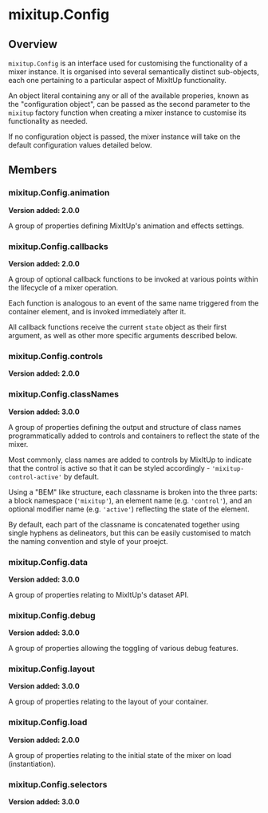 # mixitup.Config

## Overview

`mixitup.Config` is an interface used for customising the functionality of a
mixer instance. It is organised into several semantically distinct sub-objects,
each one pertaining to a particular aspect of MixItUp functionality.

An object literal containing any or all of the available properies,
known as the "configuration object", can be passed as the second parameter to
the `mixitup` factory function when creating a mixer instance to customise its
functionality as needed.

If no configuration object is passed, the mixer instance will take on the default
configuration values detailed below.


## Members

### <a id="mixitup.Config.animation">mixitup.Config.animation</a>

**Version added: 2.0.0**



A group of properties defining MixItUp's animation and effects settings.




### <a id="mixitup.Config.callbacks">mixitup.Config.callbacks</a>

**Version added: 2.0.0**



A group of optional callback functions to be invoked at various
points within the lifecycle of a mixer operation.

Each function is analogous to an event of the same name triggered from the
container element, and is invoked immediately after it.

All callback functions receive the current `state` object as their first
argument, as well as other more specific arguments described below.




### <a id="mixitup.Config.controls">mixitup.Config.controls</a>

**Version added: 2.0.0**








### <a id="mixitup.Config.classNames">mixitup.Config.classNames</a>

**Version added: 3.0.0**



A group of properties defining the output and structure of class names programmatically
added to controls and containers to reflect the state of the mixer.

Most commonly, class names are added to controls by MixItUp to indicate that
the control is active so that it can be styled accordingly - `'mixitup-control-active'` by default.

Using a "BEM" like structure, each classname is broken into the three parts:
a block namespace (`'mixitup'`), an element name (e.g. `'control'`), and an optional modifier
name (e.g. `'active'`) reflecting the state of the element.

By default, each part of the classname is concatenated together using single hyphens as
delineators, but this can be easily customised to match the naming convention and style of
your proejct.




### <a id="mixitup.Config.data">mixitup.Config.data</a>

**Version added: 3.0.0**



A group of properties relating to MixItUp's dataset API.




### <a id="mixitup.Config.debug">mixitup.Config.debug</a>

**Version added: 3.0.0**



A group of properties allowing the toggling of various debug features.




### <a id="mixitup.Config.layout">mixitup.Config.layout</a>

**Version added: 3.0.0**



A group of properties relating to the layout of your container.




### <a id="mixitup.Config.load">mixitup.Config.load</a>

**Version added: 2.0.0**



A group of properties relating to the initial state of the mixer on load (instantiation).




### <a id="mixitup.Config.selectors">mixitup.Config.selectors</a>

**Version added: 3.0.0**








